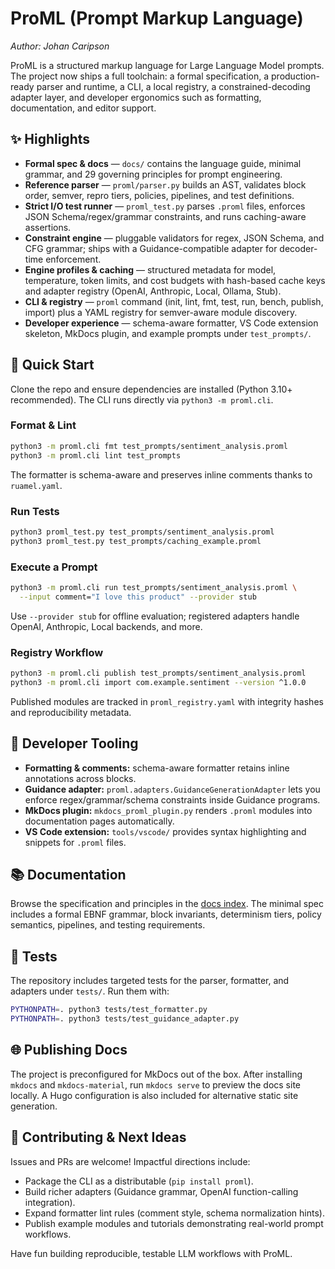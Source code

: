 # ProML (Prompt Markup Language)

*Author: Johan Caripson*

ProML is a structured markup language for Large Language Model prompts. The project now ships a full toolchain: a formal specification, a production-ready parser and runtime, a CLI, a local registry, a constrained-decoding adapter layer, and developer ergonomics such as formatting, documentation, and editor support.

## ✨ Highlights

- **Formal spec & docs** — `docs/` contains the language guide, minimal grammar, and 29 governing principles for prompt engineering.
- **Reference parser** — `proml/parser.py` builds an AST, validates block order, semver, repro tiers, policies, pipelines, and test definitions.
- **Strict I/O test runner** — `proml_test.py` parses `.proml` files, enforces JSON Schema/regex/grammar constraints, and runs caching-aware assertions.
- **Constraint engine** — pluggable validators for regex, JSON Schema, and CFG grammar; ships with a Guidance-compatible adapter for decoder-time enforcement.
- **Engine profiles & caching** — structured metadata for model, temperature, token limits, and cost budgets with hash-based cache keys and adapter registry (OpenAI, Anthropic, Local, Ollama, Stub).
- **CLI & registry** — `proml` command (init, lint, fmt, test, run, bench, publish, import) plus a YAML registry for semver-aware module discovery.
- **Developer experience** — schema-aware formatter, VS Code extension skeleton, MkDocs plugin, and example prompts under `test_prompts/`.

## 🚀 Quick Start

Clone the repo and ensure dependencies are installed (Python 3.10+ recommended). The CLI runs directly via `python3 -m proml.cli`.

### Format & Lint

```bash
python3 -m proml.cli fmt test_prompts/sentiment_analysis.proml
python3 -m proml.cli lint test_prompts
```

The formatter is schema-aware and preserves inline comments thanks to `ruamel.yaml`.

### Run Tests

```bash
python3 proml_test.py test_prompts/sentiment_analysis.proml
python3 proml_test.py test_prompts/caching_example.proml
```

### Execute a Prompt

```bash
python3 -m proml.cli run test_prompts/sentiment_analysis.proml \
  --input comment="I love this product" --provider stub
```

Use `--provider stub` for offline evaluation; registered adapters handle OpenAI, Anthropic, Local backends, and more.

### Registry Workflow

```bash
python3 -m proml.cli publish test_prompts/sentiment_analysis.proml
python3 -m proml.cli import com.example.sentiment --version ^1.0.0
```

Published modules are tracked in `proml_registry.yaml` with integrity hashes and reproducibility metadata.

## 🧰 Developer Tooling

- **Formatting & comments:** schema-aware formatter retains inline annotations across blocks.
- **Guidance adapter:** `proml.adapters.GuidanceGenerationAdapter` lets you enforce regex/grammar/schema constraints inside Guidance programs.
- **MkDocs plugin:** `mkdocs_proml_plugin.py` renders `.proml` modules into documentation pages automatically.
- **VS Code extension:** `tools/vscode/` provides syntax highlighting and snippets for `.proml` files.

## 📚 Documentation

Browse the specification and principles in the [docs index](./docs/index.md). The minimal spec includes a formal EBNF grammar, block invariants, determinism tiers, policy semantics, pipelines, and testing requirements.

## 🔬 Tests

The repository includes targeted tests for the parser, formatter, and adapters under `tests/`. Run them with:

```bash
PYTHONPATH=. python3 tests/test_formatter.py
PYTHONPATH=. python3 tests/test_guidance_adapter.py
```

## 🌐 Publishing Docs

The project is preconfigured for MkDocs out of the box. After installing `mkdocs` and `mkdocs-material`, run `mkdocs serve` to preview the docs site locally. A Hugo configuration is also included for alternative static site generation.

## 🙌 Contributing & Next Ideas

Issues and PRs are welcome! Impactful directions include:

- Package the CLI as a distributable (`pip install proml`).
- Build richer adapters (Guidance grammar, OpenAI function-calling integration).
- Expand formatter lint rules (comment style, schema normalization hints).
- Publish example modules and tutorials demonstrating real-world prompt workflows.

Have fun building reproducible, testable LLM workflows with ProML.

